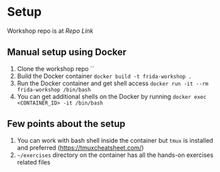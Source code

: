 # Setup

Workshop repo is at *Repo Link* 

## Manual setup using Docker

1. Clone the workshop repo ``
2. Build the Docker container `docker build -t frida-workshop .`
3. Run the Docker container and get shell access `docker run -it --rm frida-workshop /bin/bash`
4. You can get additional shells on the Docker by running `docker exec <CONTAINER_ID> -it /bin/bash`

## Few points about the setup

1. You can work with bash shell inside the container but `tmux` is installed and preferred (https://tmuxcheatsheet.com/)
2. `~/exercises` directory on the container has all the hands-on exercises related files